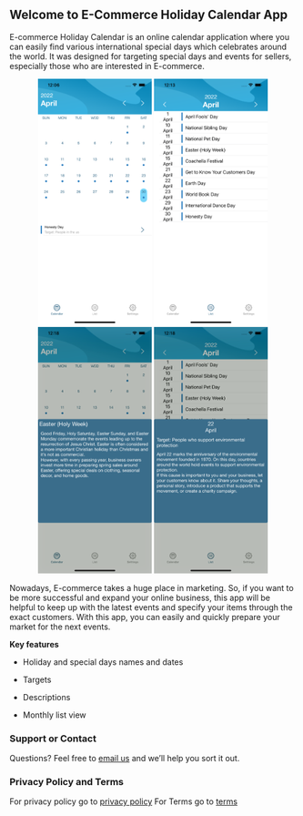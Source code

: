 ## Welcome to E-Commerce Holiday Calendar App


E-commerce Holiday Calendar is an online calendar application 
where you can easily find various international special days 
which celebrates around the world. It was designed for 
targeting special days and events for sellers, 
especially those who are interested in E-commerce.

<div align="center">
    <img src="https://github.com/dogukaninci/E-commerce-Holiday-Calendar/blob/gh-pages/1.png" width="200px"</img> 
    <img src="https://github.com/dogukaninci/E-commerce-Holiday-Calendar/blob/gh-pages/2.png" width="200px"</img> 
    <img src="https://github.com/dogukaninci/E-commerce-Holiday-Calendar/blob/gh-pages/3.png" width="200px"</img> 
    <img src="https://github.com/dogukaninci/E-commerce-Holiday-Calendar/blob/gh-pages/4.png" width="200px"</img> 
</div>

Nowadays, E-commerce takes a huge place in marketing. So, if you want to be more successful and expand your online business, this app will be helpful to keep up with the latest events and specify your items through the exact customers. With this app, you can easily and quickly prepare your market for the next events. 

**Key features**

- Holiday and special days names and dates

- Targets

- Descriptions

- Monthly list view


### Support or Contact

Questions? Feel free to [email us](mailto:incidogukann@gmail.com?subject=About%20E%20Commerce%20Holiday%20Calendar) and we’ll help you sort it out.

### Privacy Policy and Terms

For privacy policy go to [privacy policy](https://github.com/dogukaninci/E-commerce-Holiday-Calendar/blob/gh-pages/Privacy%20Policy.md)
For Terms go to [terms](https://github.com/dogukaninci/E-commerce-Holiday-Calendar/blob/gh-pages/Terms.md)
